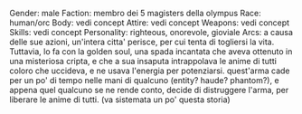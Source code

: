 Gender: male
Faction: membro dei 5 magisters della olympus
Race: human/orc
Body: vedi concept
Attire: vedi concept
Weapons: vedi concept
Skills: vedi concept
Personality: righteous, onorevole, gioviale
Arcs: a causa delle sue azioni, un'intera citta' perisce, per cui tenta di togliersi la vita. Tuttavia, lo fa con la golden soul, una spada incantata che aveva ottenuto in una misteriosa cripta, e che a sua insaputa intrappolava le anime di tutti coloro che uccideva, e ne usava l'energia per potenziarsi. quest'arma cade per un po' di tempo nelle mani di qualcuno (entity? haude? phantom?), e appena quel qualcuno se ne rende conto, decide di distruggere l'arma, per liberare le anime di tutti.
(va sistemata un po' questa storia)